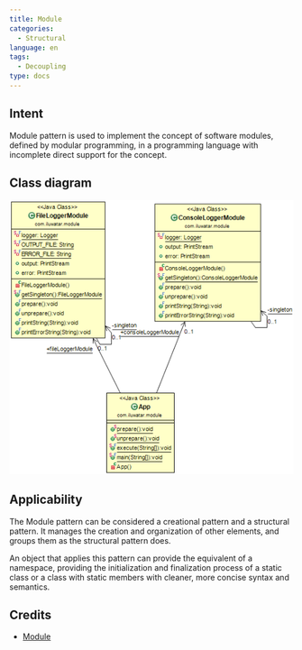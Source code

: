 ```yaml
---
title: Module
categories:
  - Structural
language: en
tags:
  - Decoupling
type: docs
---
```


## Intent
Module pattern is used to implement the concept of software modules, defined by modular programming, in a programming language with incomplete direct support for the concept.

## Class diagram
![alt text](etc/module.png "Module")

## Applicability
The Module pattern can be considered a creational pattern and a structural pattern. It manages the creation and organization of other elements, and groups them as the structural pattern does.

An object that applies this pattern can provide the equivalent of a namespace, providing the initialization and finalization process of a static class or a class with static members with cleaner, more concise syntax and semantics.

## Credits

* [Module](https://en.wikipedia.org/wiki/Module_pattern)
